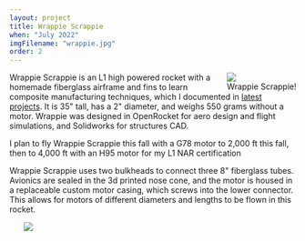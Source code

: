 ```yaml
---
layout: project
title: Wrappie Scrappie
when: "July 2022"
imgFilename: "wrappie.jpg"
order: 2
---
```


<div class="imgCptnBox" style="float:right">
<img src="{{ "assets/images/wrappie.jpg" | relative_url }}" class="articleImgMain">
<figcaption class="articleCaption">Wrappie Scrappie!</figcaption>
</div>

Wrappie Scrappie is an L1 high powered rocket with a homemade fiberglass airframe and fins to learn composite manufacturing techniques, which I documented in <a href="https://mattlewton.me/2022/07/03/fiberglass.html" class="link" target="_blank" rel="noopener noreferrer">latest projects</a>. It is 35" tall, has a 2" diameter, and weighs 550 grams without a motor. Wrappie was designed in OpenRocket for aero design and flight simulations, and Solidworks for structures CAD.

I plan to fly Wrappie Scrappie this fall with a G78 motor to 2,000 ft this fall, then to 4,000 ft with an H95 motor for my L1 NAR certification

Wrappie Scrappie uses two bulkheads to connect three 8" fiberglass tubes. Avionics are sealed in the 3d printed nose cone, and the motor is housed in a replaceable custom motor casing, which screws into the lower connector. This allows for motors of different diameters and lengths to be flown in this rocket.

<div class="imgCptnBox" style="text-align:center;float:none">
<img src="{{ "assets/images/wrappieCad.png" | relative_url }}" class="articleImgMain" style="min-width: 90%;min-height: 100%">
<figcaption class="articleCaption">Wrappie Scrappie CAD section view</figcaption>
</div>

<div class="imgCptnBox" style="float:right">
<img src="{{ "assets/images/motorAssy.png" | relative_url }}" class="articleImgMain">
<figcaption class="articleCaption">Motor housing CAD section view</figcaption>
</div>

## Motor Housing

The motor housing is a replaceable assembly that secures the motor, transfers thrust into the airframe, and allows for gas from the ejection charge to reach the recovery bay. The motor is held in place by the motor retainer, which presses the lip on the motor's base against the cardboard tube with a threaded cap. The thrust is transferred by the cardboard tube, aligned by a thick centering ring, into the motor bulkhead. The cardboard tube has 3d printed threads at the top which allow the entire assembly to screw into the motor bulkhead. The motor bulkhead has a large hole, allowing the ejection charge to reach the recovery bay.

<div class="imgCptnBox" style="float:right">
<img src="{{ "assets/images/nosecone.png" | relative_url }}" class="articleImgMain">
<figcaption class="articleCaption">Nosecone CAD section view</figcaption>
</div>

## Nosecone

The nosecone serves the function of housing both avionics and ballast. The nose tip is a hollow part with a plug, creating a "ballast cavity" for lead weights that won't shift much during flight. Modeling clay can also be put in the nosecone to keep the ballast from shifting. The avionics are secured to the "avionics panel", which screws into the nosecone. This keeps the avionics isolated, and protected from the ejection charge and wind gusts during descent. The nosecone eyebolt for recovery is secured to the bottom of the avionics panel, and keeps the nosecone attached to the rocket after the parachute is deployed. The hole at the base of the avionics panel is for the battery, which is secured by the side struts and a zip tie.

## Recovery

Wrappie's recovery is a single stage main chute that is deployed by a timed ejection charge at apogee. On deployment, the nosecone separates, pulling the main chute from the recovery bay. The parachute, nosecone, and rocket are connected by a 3-way swivel. The 3d printed bulkheads, threads and steel eyebolts were tested with static loads to support up to 80 Gs of deceleration on deployment. This is a very simple recovery system, and I understand that the rocket will drift significantly on descent. However, I will be crushed if I lose this rocket, so I decided to keep it simple stupid.

## Fins

The fins are 0.060" thick 3d prints, reinforced by 3 layers of fiberglass on each side. They are secured to the rocket with epoxy surface filets. I did not do through-wall fins, since I want the motor housing to be replaceable. I originally intended to add a tip to tip fiberglass layup, but the fins are already very stiff and secure, and tip to tip layups are difficult, heavy, and expensive.

<div style="display:flex; justify-content:center; align-items:center; flex-wrap:wrap;">

<div class="imgCptnBox">
<img src="{{ "assets/images/finJig.jpg" | relative_url }}" class="articleImgMain">
<figcaption class="articleCaption">Fins in fin alignment jig</figcaption>
</div>


<div class="imgCptnBox">
<img src="{{ "assets/images/finfillets.jpg" | relative_url }}" class="articleImgMain">
<figcaption class="articleCaption">Fins attached with epoxy fillets</figcaption>
</div>

</div>

## Avionics

Wrappie's avionics consist of an MPU-6050 accelerometer and MS6511 barometer, which write pitch, acceleration, and altitude to a micro SD card, controlled by an Arduino Nano and powered by a 9V battery. The battery is overkill, but it acts as free ballast in the nosecone.
